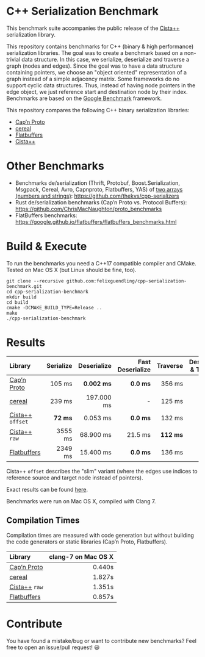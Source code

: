 # C++ Serialization Benchmark

This benchmark suite accompanies the public release of the [Cista++](https://cista.rocks/) serialization library.

This repository contains benchmarks for C++ (binary & high performance) serialization libraries.
The goal was to create a benchmark based on a non-trivial data structure.
In this case, we serialize, deserialize and traverse a graph (nodes and edges).
Since the goal was to have a data structure containing pointers, we choose an "object oriented" representation of a graph instead of a simple adjacency matrix.
Some frameworks do no support cyclic data structures. Thus, instead of having node pointers in the edge object, we just reference start and destination node by their index.
Benchmarks are based on the [Google Benchmark](https://github.com/google/benchmark) framework.

This repository compares the following C++ binary serialization libraries:

  - [Cap’n Proto](https://capnproto.org/capnp-tool.html)
  - [cereal](https://uscilab.github.io/cereal/index.html)
  - [Flatbuffers](https://google.github.io/flatbuffers/)
  - [Cista++](https://cista.rocks/)


# Other Benchmarks

  - Benchmarks de/serialization (Thrift, Protobuf, Boost.Serialization, Msgpack, Cereal, Avro, Capnproto, Flatbuffers, YAS) of [two arrays (numbers and strings)](https://github.com/thekvs/cpp-serializers/blob/master/test.fbs): https://github.com/thekvs/cpp-serializers
  - Rust de/serialization benchmarks (Cap’n Proto vs. Protocol Buffers): https://github.com/ChrisMacNaughton/proto_benchmarks
  - FlatBuffers benchmarks: https://google.github.io/flatbuffers/flatbuffers_benchmarks.html


# Build & Execute

To run the benchmarks you need a C++17 compatible compiler and CMake. Tested on Mac OS X (but Linux should be fine, too).

    git clone --recursive github.com:felixguendling/cpp-serialization-benchmark.git
    cd cpp-serialization-benchmark
    mkdir build
    cd build
    cmake -DCMAKE_BUILD_TYPE=Release ..
    make
    ./cpp-serialization-benchmark


# Results

| Library                                               | Serialize    | Deserialize   | Fast Deserialize | Traverse | Deserialize & Traverse |  Size  |
| :---                                                  |         ---: |          ---: |             ---: |       ---: |                   ---: |   ---: |
| [Cap’n Proto](https://capnproto.org/capnp-tool.html)  |       105 ms |  **0.002 ms** |       **0.0 ms** |     356 ms |                 353 ms |    50.5M   |
| [cereal](https://uscilab.github.io/cereal/index.html) |       239 ms |    197.000 ms |                - |     125 ms |                 322 ms |    37.8M   |
| [Cista++](https://cista.rocks/) `offset`              |    **72 ms** |      0.053 ms |       **0.0 ms** |     132 ms |                 132 ms | **25.3M** |
| [Cista++](https://cista.rocks/) `raw`                 |      3555 ms |     68.900 ms |          21.5 ms | **112 ms** |                 133 ms |   176.4M   |
| [Flatbuffers](https://google.github.io/flatbuffers/)  |      2349 ms |     15.400 ms |       **0.0 ms** |     136 ms |                 133 ms |   378.0M   |

Cista++ `offset` describes the "slim" variant (where the edges use indices to reference source and target node instead of pointers).

Exact results can be found [here](https://github.com/felixguendling/cpp-serialization-benchmark/blob/master/benchmark_result.txt).

Benchmarks were run on Mac OS X, compiled with Clang 7.


## Compilation Times

Compilation times are measured with code generation but without building the code generators or static libraries (Cap’n Proto, Flatbuffers).

| Library                                               | clang-7 on Mac OS X |
| :---                                                  |                ---: |
| [Cap’n Proto](https://capnproto.org/capnp-tool.html)  |              0.440s |
| [cereal](https://uscilab.github.io/cereal/index.html) |              1.827s |
| [Cista++](https://cista.rocks/) `raw`                 |              1.351s |
| [Flatbuffers](https://google.github.io/flatbuffers/)  |              0.857s |


# Contribute

You have found a mistake/bug or want to contribute new benchmarks? Feel free to open an issue/pull request! :smiley:
